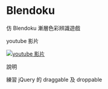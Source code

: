 Blendoku
========

仿 Blendoku 漸層色彩辨識遊戲

youtube 影片

[![youtube 影片](http://img.youtube.com/vi/EmmJisP9BOs/0.jpg)](http://www.youtube.com/watch?v=EmmJisP9BOs)

說明

   練習 jQuery 的 draggable 及 droppable
